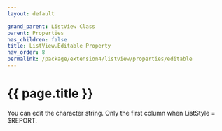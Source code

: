 ```yaml
---
layout: default

grand_parent: ListView Class
parent: Properties
has_children: false
title: ListView.Editable Property
nav_order: 8
permalink: /package/extension4/listview/properties/editable
---
```

# {{ page.title }}

You can edit the character string. Only the first column when ListStyle = $REPORT.